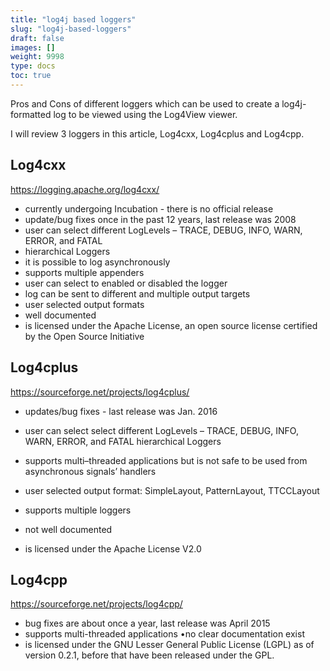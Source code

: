 ```yaml
---
title: "log4j based loggers"
slug: "log4j-based-loggers"
draft: false
images: []
weight: 9998
type: docs
toc: true
---
```


Pros and Cons of different loggers which can be used to create a log4j-formatted log to be viewed using the Log4View viewer.

I will review 3 loggers in this article, Log4cxx, Log4cplus and Log4cpp. 


## Log4cxx
https://logging.apache.org/log4cxx/

 - currently undergoing Incubation - there is no official release
 - update/bug fixes once in the past 12 years, last release was 2008
 - user can select different LogLevels – TRACE, DEBUG, INFO, WARN,
   ERROR, and FATAL
 - hierarchical Loggers
 - it is possible to log asynchronously
 - supports multiple appenders
 - user can select to enabled or disabled the logger
 - log can be sent to different and multiple output targets
 - user selected output formats
 - well documented
 - is licensed under the Apache License, an open source license
   certified by the Open Source Initiative



## Log4cplus
https://sourceforge.net/projects/log4cplus/

 - updates/bug fixes - last release was Jan. 2016
 - user can select select different LogLevels – TRACE, DEBUG, INFO,
   WARN, ERROR, and FATAL hierarchical Loggers
 - supports multi–threaded applications but is not safe to be used from
   asynchronous signals’ handlers
 - user selected output format: SimpleLayout, PatternLayout, TTCCLayout
 - supports multiple loggers
 - not well documented

 

 - is licensed under the Apache License V2.0



## Log4cpp
https://sourceforge.net/projects/log4cpp/

 - bug fixes are about once a year, last release was April 2015
 - supports multi-threaded applications •no clear documentation exist  
 - is licensed under the GNU Lesser General Public License (LGPL) as of
   version 0.2.1, before that have been released under the GPL.


